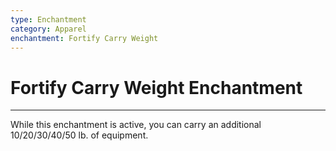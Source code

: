 ```yaml
---
type: Enchantment
category: Apparel
enchantment: Fortify Carry Weight
---
```

# Fortify Carry Weight Enchantment
---
While this enchantment is active, you can carry an additional 10/20/30/40/50 lb. of equipment.
